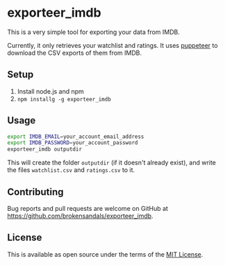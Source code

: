 # exporteer\_imdb

This is a very simple tool for exporting your data from IMDB.

Currently, it only retrieves your watchlist and ratings. It uses [puppeteer](https://github.com/puppeteer/puppeteer) to download the CSV exports of them from IMDB.

## Setup

1. Install node.js and npm
2. `npm installg -g exporteer_imdb`

## Usage

```bash
export IMDB_EMAIL=your_account_email_address
export IMDB_PASSWORD=your_account_password
exporteer_imdb outputdir
```

This will create the folder `outputdir` (if it doesn't already exist), and write the files `watchlist.csv` and `ratings.csv` to it.

## Contributing

Bug reports and pull requests are welcome on GitHub at https://github.com/brokensandals/exporteer_imdb.

## License

This is available as open source under the terms of the [MIT License](https://opensource.org/licenses/MIT).
